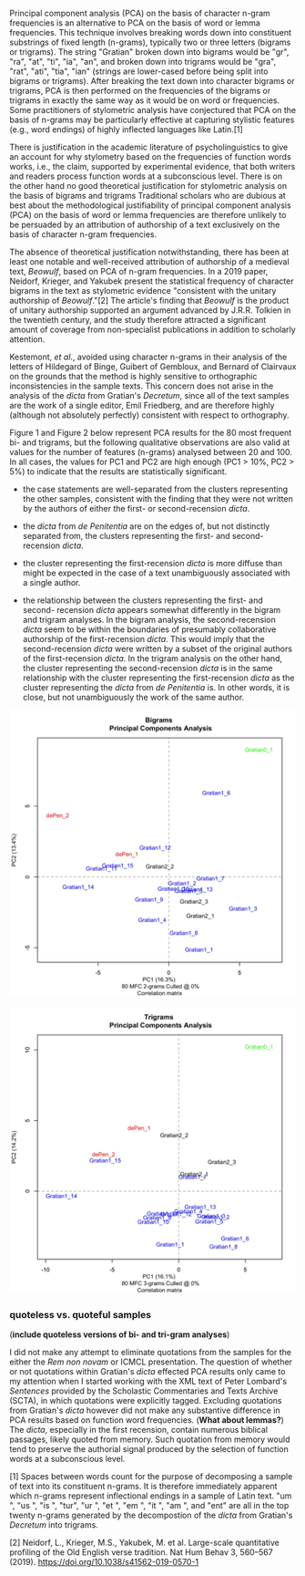 Principal component analysis (PCA) on the basis of character n-gram
frequencies is an alternative to PCA on the basis of word or lemma
frequencies. This technique involves breaking words down into
constituent substrings of fixed length (n-grams), typically two or three
letters (bigrams or trigrams). The string "Gratian" broken down into
bigrams would be "gr", "ra", "at", "ti", "ia", "an", and broken down
into trigrams would be "gra", "rat", "ati", "tia", "ian" (strings are
lower-cased before being split into bigrams or trigrams). After breaking
the text down into character bigrams or trigrams, PCA is then performed
on the frequencies of the bigrams or trigrams in exactly the same way as
it would be on word or frequencies. Some practitioners of stylometric
analysis have conjectured that PCA on the basis of n-grams may be
particularly effective at capturing stylistic features (e.g., word
endings) of highly inflected languages like Latin.[1]

There is justification in the academic literature of psycholinguistics
to give an account for why stylometry based on the frequencies of
function words works, i.e., the claim, supported by experimental
evidence, that both writers and readers process function words at a
subconscious level. There is on the other hand no good theoretical
justification for stylometric analysis on the basis of bigrams and
trigrams Traditional scholars who are dubious at best about the
methodological justifiability of principal component analysis (PCA) on
the basis of word or lemma frequencies are therefore unlikely to be
persuaded by an attribution of authorship of a text exclusively on the
basis of character n-gram frequencies.

The absence of theoretical justification notwithstanding, there has been
at least one notable and well-received attribution of authorship of a
medieval text, *Beowulf*, based on PCA of n-gram frequencies. In a 2019
paper, Neidorf, Krieger, and Yakubek present the statistical frequency
of character bigrams in the text as stylometric evidence "consistent
with the unitary authorship of *Beowulf*."[2] The article's finding that
*Beowulf* is the product of unitary authorship supported an argument
advanced by J.R.R. Tolkien in the twentieth century, and the study
therefore attracted a significant amount of coverage from non-specialist
publications in addition to scholarly attention.

Kestemont, *et al.*, avoided using character n-grams in their analysis
of the letters of Hildegard of Binge, Guibert of Gembloux, and Bernard
of Clairvaux on the grounds that the method is highly sensitive to
orthographic inconsistencies in the sample texts. This concern does not
arise in the analysis of the *dicta* from Gratian's *Decretum*, since
all of the text samples are the work of a single editor, Emil Friedberg,
and are therefore highly (although not absolutely perfectly) consistent
with respect to orthography.

Figure 1 and Figure 2 below represent PCA results for the 80 most
frequent bi- and trigrams, but the following qualitative observations
are also valid at values for the number of features (n-grams) analysed
between 20 and 100. In all cases, the values for PC1 and PC2 are high
enough (PC1 &gt; 10%, PC2 &gt; 5%) to indicate that the results are
statistically significant.

-   the case statements are well-separated from the clusters
    representing the other samples, consistent with the finding that
    they were not written by the authors of either the first- or
    second-recension *dicta*.

-   the *dicta* from *de Penitentia* are on the edges of, but not
    distinctly separated from, the clusters representing the first- and
    second-recension *dicta*.

-   the cluster representing the first-recension *dicta* is more diffuse
    than might be expected in the case of a text unambiguously
    associated with a single author.

-   the relationship between the clusters representing the first- and
    second- recension *dicta* appears somewhat differently in the bigram
    and trigram analyses. In the bigram analysis, the second-recension
    *dicta* seem to be within the boundaries of presumably collaborative
    authorship of the first-recension *dicta*. This would imply that the
    second-recension *dicta* were written by a subset of the original
    authors of the first-recension *dicta*. In the trigram analysis on
    the other hand, the cluster representing the second-recension
    *dicta* is in the same relationship with the cluster representing
    the first-recension *dicta* as the cluster representing the *dicta*
    from *de Penitentia* is. In other words, it is close, but not
    unambiguously the work of the same author.

![Figure 1 updated 12 Apr 2020](JPGs/bigrams_001.jpg)

![Figure 2 updated 12 Apr 2020](JPGs/trigrams_001.jpg)

### quoteless vs. quoteful samples

(**include quoteless versions of bi- and tri-gram analyses**)

I did not make any attempt to eliminate quotations from the samples for
the either the *Rem non novam* or ICMCL presentation. The question of
whether or not quotations within Gratian's *dicta* effected PCA results
only came to my attention when I started working with the XML text of
Peter Lombard's *Sentences* provided by the Scholastic Commentaries and
Texts Archive (SCTA), in which quotations were explicitly tagged.
Excluding quotations from Gratian's *dicta* however did not make any
substantive difference in PCA results based on function word
frequencies. (**What about lemmas?**) The *dicta*, especially in the
first recension, contain numerous biblical passages, likely quoted from
memory. Such quotation from memory would tend to preserve the authorial
signal produced by the selection of function words at a subconscious
level.

[1] Spaces between words count for the purpose of decomposing a sample
of text into its constituent n-grams. It is therefore immediately
apparent which n-grams represent inflectional endings in a sample of
Latin text. "um ", "us ", "is ", "tur", "ur ", "et ", "em ", "it ", "am
", and "ent" are all in the top twenty n-grams generated by the
decompostion of the *dicta* from Gratian's *Decretum* into trigrams.

[2] Neidorf, L., Krieger, M.S., Yakubek, M. et al. Large-scale
quantitative profiling of the Old English verse tradition. Nat Hum Behav
3, 560–567 (2019). https://doi.org/10.1038/s41562-019-0570-1
